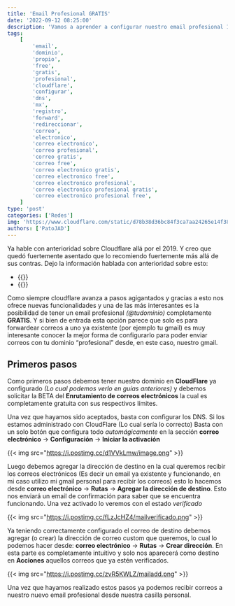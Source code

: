```yaml
---
title: 'Email Profesional GRATIS'
date: '2022-09-12 08:25:00'
description: 'Vamos a aprender a configurar nuestro email profesional 100% free en CloudFlare con un dominio propio.'
tags:
    [
        'email',
        'dominio',
        'propio',
        'free',
        'gratis',
        'profesional',
        'cloudflare',
        'configurar',
        'dns',
        'mx',
        'registro',
        'forward',
        'redireccionar',
        'correo',
        'electronico',
        'correo electronico',
        'correo profesional',
        'correo gratis',
        'correo free',
        'correo electronico gratis',
        'correo electronico free',
        'correo electronico profesional',
        'correo electronico profesional gratis',
        'correo electronico profesional free',
    ]
type: 'post'
categories: ['Redes']
img: 'https://www.cloudflare.com/static/d78b38d36bc84f3ca7aa24265e14f381/cloudflare_email_routing.png'
authors: ['PatoJAD']
---
```


Ya hable con anterioridad sobre Cloudflare allá por el 2019. Y creo que quedó fuertemente asentado que lo recomiendo fuertemente más allá de sus contras. Dejo la información hablada con anterioridad sobre esto:

-   {{<textlink text="CloudFlare ¿Que es? Ventajas y Desventajas" url="/programacion/2019/10/cloudflare-que-es-ventajas-y-desventajas/" >}}
-   {{<textlink text="Configurar GitLab Pages con CloudFlare" url="/programacion/2019/11/configurar-gitlab-pages-con-cloudflare/" >}}

Como siempre cloudflare avanza a pasos agigantados y gracias a esto nos ofrece nuevas funcionalidades y una de las más interesantes es la posibilidad de tener un email profesional _(@tudominio)_ completamente **GRATIS**. Y si bien de entrada esta opción parece que solo es para forwardear correos a uno ya existente (por ejemplo tu gmail) es muy interesante conocer la mejor forma de configurarlo para poder enviar correos con tu dominio “profesional” desde, en este caso, nuestro gmail.

## Primeros pasos

Como primeros pasos debemos tener nuestro dominio en **CloudFlare** ya configurado _(Lo cual podemos verlo en guías anteriores)_ y debemos solicitar la BETA del **Enrutamiento de correos electrónicos** la cual es completamente gratuita con sus respectivos límites.

Una vez que hayamos sido aceptados, basta con configurar los DNS. Si los estamos administrado con CloudFlare (Lo cual sería lo correcto) Basta con un solo botón que configura todo _automágicamente_ en la sección **correo electrónico** -> **Configuración** -> **Iniciar la activación**

{{< img src="https://i.postimg.cc/d1VVkLmw/image.png" >}}

Luego debemos agregar la dirección de destino en la cual queremos recibir los correos electrónicos (Es decir un email ya existente y funcionando, en mi caso utilizo mi gmail personal para recibir los correos) esto lo hacemos desde **correo electrónico** -> **Rutas** -> **Agregar la dirección de destino**. Esto nos enviará un email de confirmación para saber que se encuentra funcionando. Una vez activado lo veremos con el estado _verificado_

{{< img src="https://i.postimg.cc/fLzJcHZ4/mailverificado.png" >}}

Ya teniendo correctamente configurado el correo de destino debemos agregar (o crear) la dirección de correo custom que queremos, lo cual lo podemos hacer desde: **correo electrónico** -> **Rutas** -> **Crear dirección**. En esta parte es completamente intuitivo y solo nos aparecerá como destino en **Acciones** aquellos correos que ya estén verificados.

{{< img src="https://i.postimg.cc/zvR5KWLZ/mailadd.png" >}}

Una vez que hayamos realizado estos pasos ya podemos recibir correos a nuestro nuevo email profesional desde nuestra casilla personal.
